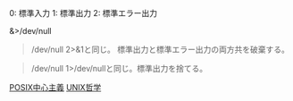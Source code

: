 0: 標準入力
1: 標準出力
2: 標準エラー出力

&>/dev/null
>/dev/null 2>&1と同じ。
標準出力と標準エラー出力の両方共を破棄する。

>/dev/null
1>/dev/nullと同じ。標準出力を捨てる。

[POSIX中心主義](https://ja.wikipedia.org/wiki/POSIXunix.mdE4unix.mdB8unix.mdADunix.mdE5unix.mdBFunix.md83unix.mdE4unix.mdB8unix.mdBBunix.mdE7unix.mdBEunix.mdA9)
[UNIX哲学](https://ja.wikipedia.org/wiki/UNIXmemos/unix.mdE5memos/unix.md93memos/unix.mdB2memos/unix.mdE5memos/unix.mdADmemos/unix.mdA6)
